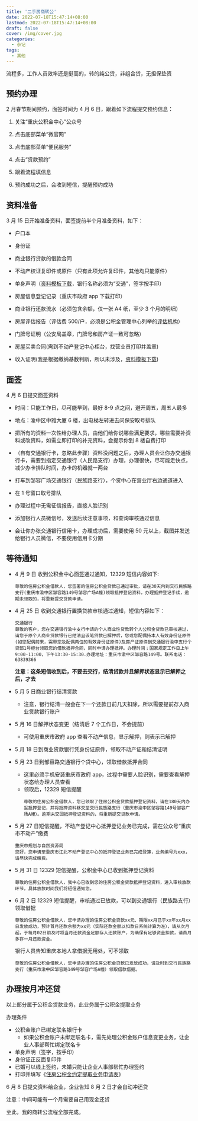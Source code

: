 ```yaml
---
title: '二手房商转公'
date: 2022-07-18T15:47:14+08:00
lastmod: 2022-07-18T15:47:14+08:00
draft: false
cover: /img/cover.jpg
categories:
  - 杂记
tags:
  - 其他
---
```


流程多，工作人员效率还是挺高的，转的纯公贷，非组合贷，无担保垫资

<!--more-->

## 预约办理

2 月春节期间预约，面签时间为 4 月 6 日，跟着如下流程提交预约信息：

1. 关注“重庆公积金中心”公众号

2. 点击底部菜单“微官网”

3. 点击底部菜单“便民服务”

4. 点击“贷款预约”

5. 跟着流程填信息

6. 预约成功之后，会收到短信，提醒预约成功

## 资料准备

3 月 15 日开始准备资料，面签提前半个月准备资料，如下：

- 户口本

- 身份证

- 商业银行贷款的借款合同

- 不动产权证复印件或原件（只有此项允许复印件，其他均只能原件）

- 单身声明（[资料模板下载](https://www.cqgjj.cn/info/iList.jsp?cat_id=10069)，银行名称必须为“交通”，签字按手印）

- 房屋信息登记记录（重庆市政府 app 下载打印）

- 商业银行还款流水（必须包含余额，仅一张 A4 纸，至少 3 个月的明细）

- 房屋评估报告（评估费 500/户，必须是公积金管理中心列举的[评估机构](https://www.cqgjj.cn/ywzn/gjjdkzn/2611.htm)）

- 门牌号证明（公安局盖章，门牌号和房产证一致可忽略）

- 房屋买卖合同(需到不动产登记中心柜台，找营业员打印并盖章)

- 收入证明(我是根据缴纳基数判断，所以未涉及，[资料模板下载](https://www.cqgjj.cn/info/iList.jsp?cat_id=10069))

## 面签

4 月 6 日提交面签资料

- 时间：只能工作日，尽可能早到，最好 8-9 点之间，避开周五，周五人最多

- 地点：渝中区中雅大厦 6 楼，出电梯左转进去问保安取号排队

- 把所有的资料一次性给办理人员，由他们给你说哪些满足要求，哪些需要补资料或改资料，如需立即打印的补充资料，会提示你到 8 楼自费打印

- （自有交通银行卡，忽略此步骤）资料没问题之后，办理人员会让你办交通银行卡，需要到指定交通银行（人民路支行）办理，办理很快，尽可能走快点，减少办卡排队时间，办卡的机器就一两台

- 打车到邹容广场交通银行（民族路支行），个贷中心在营业厅右边通道进入

- 在 1 号窗口取号排队

- 办理过程中无需征信报告，直接人脸识别

- 添加银行人员微信号，发送后续注意事项，和查询审核通过信息

- 会让你办张交通银行信用卡，办理成功后，需要使用 50 元以上，截图并发送给银行人员微信，不要使用信用卡分期

## 等待通知

- 4 月 9 日 收到公积金中心面签通过通知，12329 短信内容如下:

  ```
  尊敬的住房公积金借款人，您签署的住房公积金贷款已通过审批，请在30天内到交行民族路支行(重庆市渝中区邹容路149号邹容广场A幢)领取抵押登记资料，办理抵押登记手续，逾期未领取的，将重新提交贷款申请。
  ```

- 4 月 25 日 收到交通银行置换贷款审核通过通知，短信内容如下：

  ```
  交通银行
  尊敬的客户，您在交通银行渝中支行申请的个人商业性贷款转个人公积金贷款已审核通过，请您于原个人商业贷款银行已结清且该笔贷款已解押后，您或您配偶持本人有效身份证原件(如您配偶前来，需带您及配偶两位的有效身份证原件)及房产证原件到交通银行渝中支行个贷部1号柜台领取您的借款抵押合同，同时申请办理抵押。办理时间；国家规定工作日上午9:00-11:00，下午13:30-15:30.办理地址：重庆市渝中区邹容路149号。联系电话：63839366
  ```

  **注意：这条短信收到后，不要去交行，结清贷款并且解押状态显示已解押之后，才去**

- 5 月 5 日商业银行结清贷款

  - 注意，银行结清一般会在下一个还款日前几天扣除，所以需要提前存入商业贷款银行账户

- 5 月 16 日解押状态变更（结清后 7 个工作日，不会提前）

  - 可使用重庆市政府 app 查看不动产信息，显示解押，则表示已解押

- 5 月 18 日到商业贷款银行凭身份证原件，领取不动产证和结清证明

- 5 月 23 日到邹容路交通银行个贷中心，领取借款抵押合同

  - 这里必须手机安装重庆市政府 app，过程中需要人脸识别，需要查看解押状态给办理人员查看
  - 领取后，12329 短信提醒
    ```
    尊敬的住房公积金借款人，您已领取了住房公积金贷款抵押登记资料，请在180天内办妥抵押登记，并将抵押资料移交至交行民族路支行（重庆市渝中区邹容路149号邹容广场A幢）。逾期未交回抵押登记资料的，将重新提交贷款申请。
    ```

- 5 月 27 日短信提醒，不动产登记中心抵押登记业务已完成，需在公众号“重庆市不动产”缴费

  ```
  重庆市规划与自然资源局
  您好，您申请至重庆市江北不动产登记中心的抵押登记业务已完成登簿，业务编号为xxx，请尽快完成缴费。
  ```

- 5 月 31 日 12329 短信提醒，公积金中心已收到抵押登记资料

  ```
  尊敬的住房公积金借款人，我中心已收到您的住房公积金贷款抵押登记资料，进入审核放款环节，具体放款时间我们将短信通知您。
  ```

- 6 月 2 日 12329 短信提醒，审核通过已放款，可以到交通银行（民族路支行）领取借据

  ```
  尊敬的住房公积金借款人，您申请办理的住房公积金贷款xx元、期限xx月已于xx年xx月xx日发放成功，预计首月还款余额为xx元（实际还款金额以扣款日系统计算为准），请从次月起，于每月02日前及时将当月还款资金足额存入还款账户，为确保有足够资金扣款，请首月多存一月还款资金。
  ```

  银行人员告知重庆本地人拿借据无用处，可不领取

  ```
  尊敬的住房公积金借款人，您申请办理的住房公积金贷款已发放成功，请及时到交行民族路支行（重庆市渝中区邹容路149号邹容广场A幢）领取借款借据。
  ```

## 办理按月冲还贷

以上部分属于公积金贷款业务，此业务属于公积金提取业务

办理条件

- 公积金账户已绑定联名银行卡
  - 如果公积金账户未绑定联名卡，需先处理公积金账户信息变更业务，让企业人事部帮忙绑定联名卡
- 单身声明（签字，按手印）
- 身份证正反面复印件
- 已婚可以线上签约，未婚只能让企业人事部帮忙办理签约
- 打印并填写《[住房公积金约定提取业务申请表](https://www.cqgjj.cn/info/iList.jsp?cat_id=10067)》

6 月 8 日提交资料给企业，企业告知 8 月 2 日才会自动冲还贷

注意：中间可能有一个月需要自己用现金还贷

至此，我的商转公流程全部完成。
